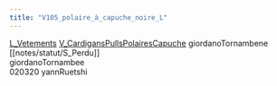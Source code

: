 ```yaml
---
title: "V105_polaire_à_capuche_noire_L"
---
```


[L_Vetements](notes/equipements/L_Vetements.md) [V_CardigansPullsPolairesCapuche](V_CardigansPullsPolairesCapuche.md) giordanoTornambene [[notes/statut/S_Perdu]]\
giordanoTornambee\
020320 yannRuetshi